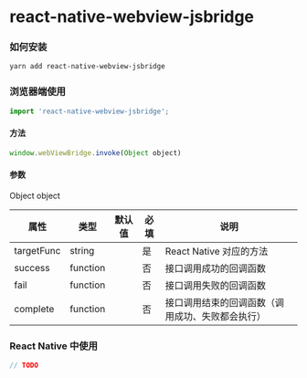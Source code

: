 # react-native-webview-jsbridge

### 如何安装

``` sh
yarn add react-native-webview-jsbridge
```


### 浏览器端使用

``` js
import 'react-native-webview-jsbridge';
```

#### 方法

``` js
window.webViewBridge.invoke(Object object)
```

#### 参数

Object object

| 属性         | 类型       | 默认值 | 必填 | 说明                       |
|------------|----------|-----|----|--------------------------|
| targetFunc | string   |     | 是  | React Native 对应的方法       |
| success    | function |     | 否  | 接口调用成功的回调函数              |
| fail       | function |     | 否  | 接口调用失败的回调函数              |
| complete   | function |     | 否  | 接口调用结束的回调函数（调用成功、失败都会执行） |

### React Native 中使用

``` js
// TODO
```
